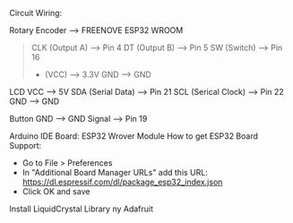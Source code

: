 Circuit Wiring:

Rotary Encoder   --> FREENOVE ESP32 WROOM
> CLK (Output A) --> Pin 4 
> DT  (Output B) --> Pin 5 
> SW  (Switch)   --> Pin 16 
>  +  (VCC)      --> 3.3V 
> GND            --> GND

LCD 
VCC                 --> 5V
SDA (Serial Data)   --> Pin 21
SCL (Serical Clock) --> Pin 22
GND                 --> GND

Button 
GND    --> GND
Signal --> Pin 19

Arduino IDE
Board: ESP32 Wrover Module
How to get ESP32 Board Support:
- Go to File > Preferences
- In "Additional Board Manager URLs" add this URL:
https://dl.espressif.com/dl/package_esp32_index.json
- Click OK and save
  
Install LiquidCrystal Library ny Adafruit

